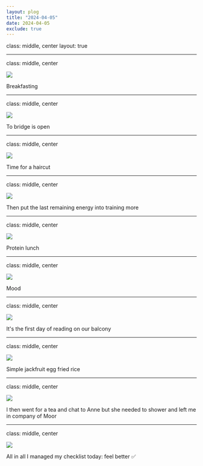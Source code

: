 ```yaml
---
layout: plog
title: "2024-04-05"
date: 2024-04-05
exclude: true
---
```


class: middle, center
layout: true

---

class: middle, center

<img class="plog-picture" src="{{ site.baseurl }}/img/plog/2024-04-05/01.jpg" />

Breakfasting

---

class: middle, center

<img class="plog-picture" src="{{ site.baseurl }}/img/plog/2024-04-05/02.jpg" />

To bridge is open

---

class: middle, center

<img class="plog-picture" src="{{ site.baseurl }}/img/plog/2024-04-05/03.jpg" />

Time for a haircut

---

class: middle, center

<img class="plog-picture" src="{{ site.baseurl }}/img/plog/2024-04-05/04.jpg" />

Then put the last remaining energy into training more

---

class: middle, center

<img class="plog-picture" src="{{ site.baseurl }}/img/plog/2024-04-05/05.jpg" />

Protein lunch

---

class: middle, center

<img class="plog-picture" src="{{ site.baseurl }}/img/plog/2024-04-05/06.jpg" />

Mood

---

class: middle, center

<img class="plog-picture" src="{{ site.baseurl }}/img/plog/2024-04-05/07.jpg" />

It's the first day of reading on our balcony

---

class: middle, center

<img class="plog-picture" src="{{ site.baseurl }}/img/plog/2024-04-05/08.jpg" />

Simple jackfruit egg fried rice

---

class: middle, center

<img class="plog-picture" src="{{ site.baseurl }}/img/plog/2024-04-05/09.jpg" />

I then went for a tea and chat to Anne but she needed to shower and left me in company of Moor

---

class: middle, center

<img class="plog-picture" src="{{ site.baseurl }}/img/plog/2024-04-05/10.jpg" />

All in all I managed my checklist today: feel better ✅

